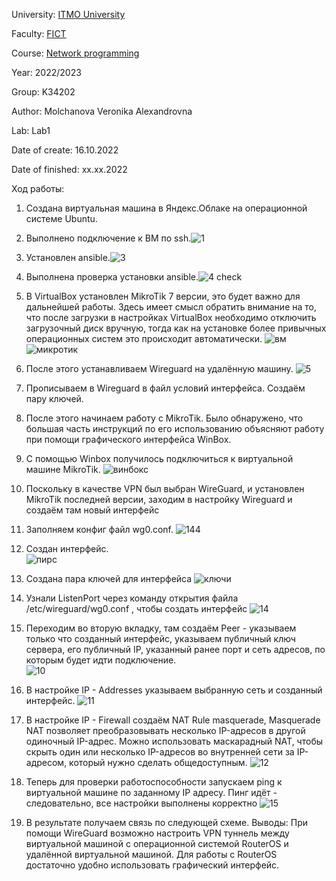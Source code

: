 University: [ITMO University](https://itmo.ru/ru/)

Faculty: [FICT](https://fict.itmo.ru)

Course: [Network programming](https://github.com/itmo-ict-faculty/network-programming)

Year: 2022/2023

Group: K34202

Author: Molchanova Veronika Alexandrovna

Lab: Lab1

Date of create: 16.10.2022

Date of finished: xx.xx.2022

Ход работы:
1.	Создана виртуальная машина в Яндекс.Облаке на операционной системе Ubuntu.
2.	Выполнено подключение к ВМ по ssh.![1](https://user-images.githubusercontent.com/90505004/198903288-79eeb7db-92ef-4300-88c3-af6e7427fdb6.jpg)
3.	Установлен ansible.![3](https://user-images.githubusercontent.com/90505004/198903314-4082714c-a571-4329-9312-fcbb43fc572b.jpg)
 
4.	Выполнена проверка установки ansible.![4 check](https://user-images.githubusercontent.com/90505004/198903321-edf60b45-ae21-4c34-b49a-03d022ae7239.jpg)

5.	В VirtualBox установлен MikroTik 7 версии, это будет важно для дальнейшей работы. Здесь имеет смысл обратить внимание на то, что после загрузки в настройках VirtualBox необходимо отключить загрузочный диск вручную, тогда как на установке более привычных операционных систем это происходит автоматически.
![вм](https://user-images.githubusercontent.com/90505004/198903340-fdea8537-9e04-4f86-b4db-c9081eb4a896.jpg)
![микротик](https://user-images.githubusercontent.com/90505004/198903346-240d1ba4-a44c-4b82-9e2d-a1258c766dc0.jpg)

6.	После этого устанавливаем Wireguard на удалённую машину. ![5](https://user-images.githubusercontent.com/90505004/198903357-edc22cc6-deeb-4749-ae82-850029b30cda.jpg)
7.	Прописываем в Wireguard в файл условий интерфейса. Создаём пару ключей.
8.	После этого начинаем работу с MikroTik. Было обнаружено, что большая часть инструкций по его использованию объясняют работу при помощи графического интерфейса WinBox. 
9.	С помощью Winbox получилось подключиться к виртуальной машине MikroTik.
![винбокс](https://user-images.githubusercontent.com/90505004/198903377-dc580dcc-2883-4cdc-aec1-846d46bdd163.jpg)

10.	Поскольку в качестве VPN был выбран WireGuard, и установлен MikroTik последней версии, заходим в настройку Wireguard и создаём там новый интерфейс
11.	Заполняем конфиг файл wg0.conf.
![144](https://user-images.githubusercontent.com/90505004/198903386-8d2bfb3c-2f63-4680-8c1f-c74ac43b6662.jpg)

12.	Создан интерфейс.  
![пирс](https://user-images.githubusercontent.com/90505004/198903395-19547f3a-218e-4ef1-9419-a781d842607d.jpg)

13.	Создана пара ключей для интерфейса
![ключи](https://user-images.githubusercontent.com/90505004/198903404-924e662b-10f0-4f28-a25b-16e3d6881029.jpg)

14.	Узнали ListenPort через команду открытия файла /etc/wireguard/wg0.conf , 
чтобы создать интерфейс 
![14](https://user-images.githubusercontent.com/90505004/198903419-fab32d2b-06c7-4eb0-ab46-2f1b6da130b3.jpg)


15.	Переходим во вторую вкладку, там создаём Peer - указываем только что созданный интерфейс, указываем публичный ключ сервера, его публичный IP, указанный ранее порт и сеть адресов, по которым будет идти подключение.  
![10](https://user-images.githubusercontent.com/90505004/198903432-f48717b0-a409-4953-b577-aecdfb96d421.jpg)
16.	В настройке IP - Addresses указываем выбранную сеть и созданный интерфейс.
![11](https://user-images.githubusercontent.com/90505004/198903438-f60eb531-1152-4eee-b283-062439df0782.jpg)
17.	В настройке IP - Firewall создаём NAT Rule masquerade, Masquerade NAT позволяет преобразовывать несколько IP-адресов в другой одиночный IP-адрес. Можно использовать маскарадный NAT, чтобы скрыть один или несколько IP-адресов во внутренней сети за IP-адресом, который нужно сделать общедоступным.
![12](https://user-images.githubusercontent.com/90505004/198903441-75d4a485-354c-4025-a37f-549cd21c3249.jpg)
18.	Теперь для проверки работоспособности запускаем ping к виртуальной машине по заданному IP адресу. Пинг идёт - следовательно, все настройки выполнены корректно
![15](https://user-images.githubusercontent.com/90505004/198903461-36e69ca9-6d98-4701-b77e-aaf03a82c786.jpg)
19.	В результате получаем связь по следующей схеме.
Выводы: При помощи WireGuard возможно настроить VPN туннель между виртуальной машиной с операционной системой RouterOS и удалённой виртуальной машиной. Для работы с RouterOS достаточно удобно использовать графический интерфейс.
